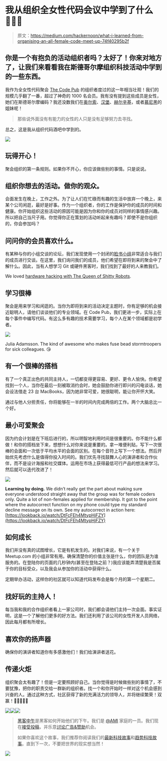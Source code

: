 # 我从组织全女性代码会议中学到了什么💪🏻✨

> 原文：<https://medium.com/hackernoon/what-i-learned-from-organising-an-all-female-code-meet-up-74f40295b2f>

## 你是一个有抱负的活动组织者吗？太好了！你来对地方了，让我们来看看我在斯德哥尔摩组织科技活动中学到的一些东西。

我作为全女性代码聚会 [The Code Pub](https://www.meetup.com/The-Code-Pub-Stockholm/) 的组织者度过的这一年相当壮观！我们的规模几乎翻了一番，超过了神奇的 1000 名会员。我有没有提到这些成员是女性，她们在斯德哥尔摩编码？我还没数我们在[奥尔索](http://www.meetup.com/The-Code-Pub-oslo/)、[汉堡](http://www.meetup.com/The-Code-Pub-hamburg/)、[赫尔辛基](http://www.meetup.com/The-Code-Pub-helsinki/)，或者[慕尼黑](http://www.meetup.com/The-Code-Pub-Munich/)的姐妹呢！

> 那些说外面没有有能力的女性的人只是没有足够努力去寻找。

总之，这是我从组织代码酒吧中学到的。

![](img/29b9602127388805208d0887f12febb9.png)

## 玩得开心！

聚会组织的第一条规则。如果你不开心，你应该做些别的事情。只是说说。

## **组织你想去的活动。做你的观众。**

会面发生在晚上，工作之外。为了让人们在忙碌而有趣的生活中放弃一个晚上，来某个公司闲逛，最好是好事。作为一个组织者，你的工作是保护你的成员的时间和健康。你开始组织这些活动的原因可能是因为你和你的成员对同样的事情感兴趣。所以把自己当尺子用。你觉得你正在策划的活动听起来有趣吗？即使不是你组织的，你会参加吗？

## 问问你的会员喜欢什么。

有某种与你的小组交谈的论坛，我们发现使用一个封闭的[脸书小组](https://www.facebook.com/groups/TheCodePubStockholm/?fref=ts)非常适合与我们的成员进行交谈。在这里，我们询问我们的成员，他们希望在即将到来的聚会中了解什么。因此，当有人想学习 Git 或硬件黑客时，我们找到了最好的人来教我们。

We loved [hardware hacking with The Queen of Shitty Robots](https://www.meetup.com/The-Code-Pub-Stockholm/events/225538075/).

## 学习很棒

聚会是用来学习和闲逛的。当你为即将到来的活动决定主题时，你有足够的机会接近聪明人，请他们谈谈他们的专业领域。在 Code Pub，我们更进一步，实际上在每个事件中编写代码。有这么多有趣的技术需要学习，每个人在某个领域都是初学者。

![](img/8e7ef543cf03847d0f4e088fcffc2f38.png)

Julia Adamsson. The kind of awesome who makes fuse bead stormtroopers for sick colleagues. 😘

## 有一个很棒的搭档

有了一个真正出色的共同主持人，一切都变得更容易、更好、更令人愉快。你希望找到一个人，当你在最后一刻被取消约会时，她会鼓励你进行即兴的闪电谈话，她会设法借走 23 台 MacBooks，因为她非常可爱，她很聪明，能让你开怀大笑。

通过与他人分担责任，你将能够在一半的时间内完成两倍的工作。两个大脑总比一个好。

## 最小可爱聚会

因为约会计划是在下班后进行的，所以明智地利用时间是很重要的。你不能什么都做！和你的搭档坐下来，想想什么对你来说是重要的。拿一堆便利贴，写下一次很棒的会面和一次低于平均水平的会面的区别。在每个音符上写下一个想法。然后开始优先考虑什么是值得你投入时间的。我们优先寻找鼓舞人心的演讲者和合作伙伴，而不是设计海报和社交媒体。运用在市场上获得最低可行产品的想法来学习。然后就可以迭代改进了！

![](img/0c276cb203135f01d17070bb4db0b0ec.png)

**Learning by doing.** We didn’t really get the part about making sure everyone understood straight away that the group was for female coders only. Quite a lot of non-females applied for membership. It got to the point where the autocorrect function on my phone could type my standard decline message on its own. See my autocorrect in action here: [https://lookback.io/watch/DtFcFEh4MtypHjFZY](https://lookback.io/watch/DtFcFEh4MtypHjFZY)

## 如何成长

我们并没有真的试图增长，它是有机发生的。对我们来说，有一个关于 Meetup.com 的小组非常有用。确保清楚你的价值主张是什么，你的团队是为谁服务的。在登陆你的页面的几秒钟内(甚至在登陆之前？)我应该能弄清楚我是否属于你的目标受众，以及我会从参加你的活动中获得什么。

定期举办活动，这样你的社区就可以知道代码发布会是每个月的第一个星期二。

## 找好玩的主持人！

每当我和我的合作组织者看上一家公司时，我们都会请他们主持一次会面。事实证明，这是一个了解他们更多的好方法。我们还利用了该公司的女性开发人员网络，因此每月都有所增长。

## 喜欢你的扬声器

确保你的演讲者知道你有多感激他们！我们给演讲者送花。

## 传递火炬

组织聚会太有趣了！但是一定要照顾好自己。当你觉得是时候做些别的事情了，不要犹豫，把你的职责交给一群新的组织者。找一个和你开始时一样对这个机会感到兴奋的人。通过这种方式，社区获得了新的充满活力的领导人，并将继续繁荣！双赢！👩‍💻💖👩‍💻

[![](img/50ef4044ecd4e250b5d50f368b775d38.png)](http://bit.ly/HackernoonFB)[![](img/979d9a46439d5aebbdcdca574e21dc81.png)](https://goo.gl/k7XYbx)[![](img/2930ba6bd2c12218fdbbf7e02c8746ff.png)](https://goo.gl/4ofytp)

> [黑客中午](http://bit.ly/Hackernoon)是黑客如何开始他们的下午。我们是 [@AMI](http://bit.ly/atAMIatAMI) 家庭的一员。我们现在[接受投稿](http://bit.ly/hackernoonsubmission)，并乐意[讨论广告&赞助](mailto:partners@amipublications.com)机会。
> 
> 如果你喜欢这个故事，我们推荐你阅读我们的[最新科技故事](http://bit.ly/hackernoonlatestt)和[趋势科技故事](https://hackernoon.com/trending)。直到下一次，不要把世界的现实想当然！

![](img/be0ca55ba73a573dce11effb2ee80d56.png)